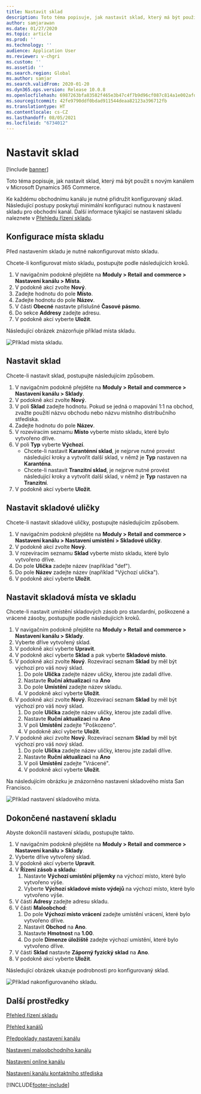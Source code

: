 ```yaml
---
title: Nastavit sklad
description: Toto téma popisuje, jak nastavit sklad, který má být použit s novým kanálem v Microsoft Dynamics 365 Commerce.
author: samjarawan
ms.date: 01/27/2020
ms.topic: article
ms.prod: ''
ms.technology: ''
audience: Application User
ms.reviewer: v-chgri
ms.custom: ''
ms.assetid: ''
ms.search.region: Global
ms.author: samjar
ms.search.validFrom: 2020-01-20
ms.dyn365.ops.version: Release 10.0.8
ms.openlocfilehash: 6987263bfa83582f465e3b47c4f7b9d96cf087c814a1e002afd289852346975b
ms.sourcegitcommit: 42fe9790ddf0bdad911544deaa82123a396712fb
ms.translationtype: HT
ms.contentlocale: cs-CZ
ms.lasthandoff: 08/05/2021
ms.locfileid: "6734012"
---
```

# <a name="warehouse-set-up"></a>Nastavit sklad

[!include [banner](includes/banner.md)]

Toto téma popisuje, jak nastavit sklad, který má být použit s novým kanálem v Microsoft Dynamics 365 Commerce.

Ke každému obchodnímu kanálu je nutné přidružit konfigurovaný sklad. Následující postupy poskytují minimální konfiguraci nutnou k nastavení skladu pro obchodní kanál. Další informace týkající se nastavení skladu naleznete v [Přehledu řízení skladu](../supply-chain/warehousing/warehouse-management-overview.md?toc=/dynamics365/commerce/toc.json).

## <a name="configure-a-warehouse-site"></a>Konfigurace místa skladu

Před nastavením skladu je nutné nakonfigurovat místo skladu.

Chcete-li konfigurovat místo skladu, postupujte podle následujících kroků.

1. V navigačním podokně přejděte na **Moduly \> Retail and commerce \> Nastavení kanálu \> Místa**.
1. V podokně akcí zvolte **Nový**.
1. Zadejte hodnotu do pole **Místo**.
1. Zadejte hodnotu do pole **Název**.
1. V části **Obecné** nastavte příslušné **Časové pásmo**.
1. Do sekce **Addresy** zadejte adresu.
1. V podokně akcí vyberte **Uložit**.

Následující obrázek znázorňuje příklad místa skladu.

![Příklad místa skladu.](media/warehouse-site.png)

## <a name="set-up-a-warehouse"></a>Nastavit sklad

Chcete-li nastavit sklad, postupujte následujícím způsobem.

1. V navigačním podokně přejděte na **Moduly \> Retail and commerce \> Nastavení kanálu \> Sklady**.
1. V podokně akcí zvolte **Nový**.
1. V poli **Sklad** zadejte hodnotu.  Pokud se jedná o mapování 1:1 na obchod, zvažte použití názvu obchodu nebo názvu místního distribučního střediska.
1. Zadejte hodnotu do pole **Název**.
1. V rozevíracím seznamu **Místo** vyberte místo skladu, které bylo vytvořeno dříve.
1. V poli **Typ** vyberte **Výchozí**.
    - Chcete-li nastavit **Karanténní sklad**, je nejprve nutné provést následující kroky a vytvořit další sklad, v němž je **Typ** nastaven na **Karanténa**.
    - Chcete-li nastavit **Tranzitní sklad**, je nejprve nutné provést následující kroky a vytvořit další sklad, v němž je **Typ** nastaven na **Tranzitní**.
1. V podokně akcí vyberte **Uložit**.

## <a name="set-up-inventory-aisles"></a>Nastavit skladové uličky

Chcete-li nastavit skladové uličky, postupujte následujícím způsobem.

1. V navigačním podokně přejděte na **Moduly \> Retail and commerce \> Nastavení kanálu \> Nastavení umístění \> Skladové uličky**.
1. V podokně akcí zvolte **Nový**.
1. V rozevíracím seznamu **Sklad** vyberte místo skladu, které bylo vytvořeno dříve.
1. Do pole **Ulička** zadejte název (například "def").
1. Do pole **Název** zadejte název (například "Výchozí ulička").
1. V podokně akcí vyberte **Uložit**.

## <a name="set-up-warehouse-inventory-locations"></a>Nastavit skladová místa ve skladu

Chcete-li nastavit umístění skladových zásob pro standardní, poškozené a vrácené zásoby, postupujte podle následujících kroků.

1. V navigačním podokně přejděte na **Moduly \> Retail and commerce \> Nastavení kanálu \> Sklady**.
1. Vyberte dříve vytvořený sklad.
1. V podokně akcí vyberte **Upravit**.
1. V podokně akcí vyberte **Sklad** a pak vyberte **Skladové místo**.
1. V podokně akcí zvolte **Nový**. Rozevírací seznam **Sklad** by měl být výchozí pro váš nový sklad.
    1. Do pole **Ulička** zadejte název uličky, kterou jste zadali dříve. 
    1. Nastavte **Ruční aktualizaci** na **Ano**
    1. Do pole **Umístění** zadejte název skladu.
    1. V podokně akcí vyberte **Uložit**.
 1. V podokně akcí zvolte **Nový**.  Rozevírací seznam **Sklad** by měl být výchozí pro váš nový sklad.
    1. Do pole **Ulička** zadejte název uličky, kterou jste zadali dříve.  
    1. Nastavte **Ruční aktualizaci** na **Ano**
    1. V poli **Umístění** zadejte "Poškozeno".
    1. V podokně akcí vyberte **Uložit**.
 1. V podokně akcí zvolte **Nový**.  Rozevírací seznam **Sklad** by měl být výchozí pro váš nový sklad.
    1. Do pole **Ulička** zadejte název uličky, kterou jste zadali dříve. 
    1. Nastavte **Ruční aktualizaci** na **Ano**
    1. V poli **Umístění** zadejte "Vrácené".
    1. V podokně akcí vyberte **Uložit**.
    
Na následujícím obrázku je znázorněno nastavení skladového místa San Francisco.

![Příklad nastavení skladového místa.](media/warehouse-inventory-locations.png)
    
## <a name="complete-warehouse-setup"></a>Dokončené nastavení skladu

Abyste dokončili nastavení skladu, postupujte takto.

1. V navigačním podokně přejděte na **Moduly \> Retail and commerce \> Nastavení kanálu \> Sklady**.
1. Vyberte dříve vytvořený sklad.
1. V podokně akcí vyberte **Upravit**.
1. V **Řízení zásob a skladu**:
    1. Nastavte **Výchozí umístění příjemky** na výchozí místo, které bylo vytvořeno výše.
    1. Vyberte **Výchozí skladové místo výdejů** na výchozí místo, které bylo vytvořeno výše.
1. V části **Adresy** zadejte adresu skladu.
1. V části **Maloobchod**: 
    1. Do pole **Výchozí místo vrácení** zadejte umístění vrácení, které bylo vytvořeno dříve.
    1. Nastavit **Obchod** na **Ano**.
    1. Nastavte **Hmotnost** na **1.00**. 
    1. Do pole **Dimenze úložiště** zadejte výchozí umístění, které bylo vytvořeno dříve.
1. V části **Sklad** nastavte **Záporný fyzický sklad** na **Ano**.
1. V podokně akcí vyberte **Uložit**.

Následující obrázek ukazuje podrobnosti pro konfigurovaný sklad.

![Příklad nakonfigurovaného skladu.](media/warehouse-sample.png)

## <a name="additional-resources"></a>Další prostředky

[Přehled řízení skladu](../supply-chain/warehousing/warehouse-management-overview.md?toc=/dynamics365/commerce/toc.json)

[Přehled kanálů](channels-overview.md)

[Předpoklady nastavení kanálu](channels-prerequisites.md)

[Nastavení maloobchodního kanálu](channel-setup-retail.md)
    
[Nastavení online kanálu](channel-setup-online.md)

[Nastavení kanálu kontaktního střediska](channel-setup-callcenter.md)







[!INCLUDE[footer-include](../includes/footer-banner.md)]
